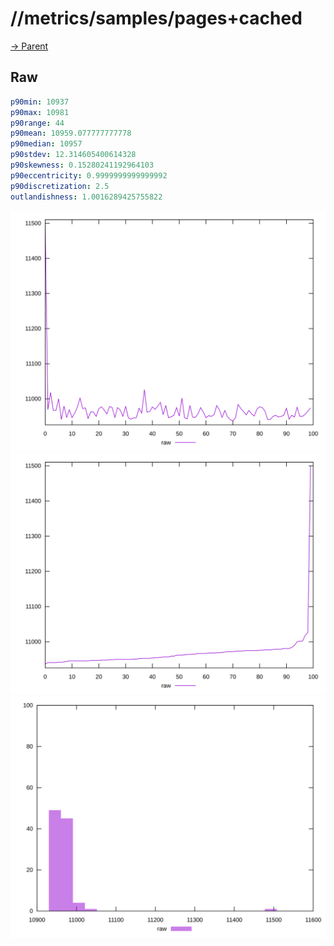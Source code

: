 
# //metrics/samples/pages+cached

[→ Parent](../..)


## Raw


```yaml
p90min: 10937
p90max: 10981
p90range: 44
p90mean: 10959.077777777778
p90median: 10957
p90stdev: 12.314605400614328
p90skewness: 0.15280241192964103
p90eccentricity: 0.9999999999999992
p90discretization: 2.5
outlandishness: 1.0016289425755822

```

![PLOT: raw-values](./raw/values.svg)![PLOT: raw-sorted](./raw/sorted.svg)![PLOT: raw-histogram](./raw/histogram.svg)